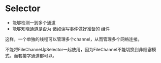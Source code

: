 # Selector
* 能够检测一到多个通道
* 能够知晓通道是否为 诸如读写事件做好准备的 组件

这样，一个单独的线程可以管理多个channel，从而管理多个网络连接。


不能将FileChannel与Selector一起使用，因为FileChannel不能切换到非阻塞模式。而套接字通道都可以。